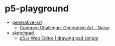 p5-playground
=============
- [generative-art](generative-art/index.html)
  - [Codepen Challenge: Generative Art - Noise](https://codepen.io/Sicontis/pen/xxXmGWg)
- [sketchpad](sketchpad/index.html)
  - [p5.js Web Editor | drawing pad simple](https://editor.p5js.org/fffiloni/sketches/Mv2chZiwD)